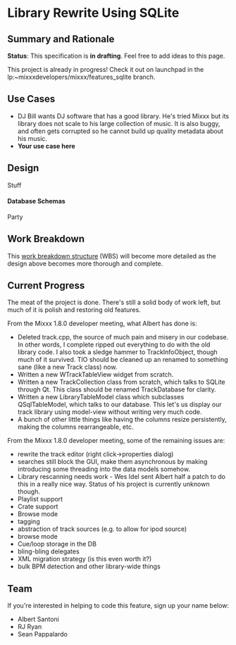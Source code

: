 # Library Rewrite Using SQLite

## Summary and Rationale

**Status**: This specification is **in drafting**. Feel free to add
ideas to this page.

This project is already in progress\! Check it out on launchpad in the
lp:\~mixxxdevelopers/mixxx/features\_sqlite branch.

## Use Cases

  - DJ Bill wants DJ software that has a good library. He's tried Mixxx
    but its library does not scale to his large collection of music. It
    is also buggy, and often gets corrupted so he cannot build up
    quality metadata about his music.
  - **Your use case here**

## Design

Stuff

#### Database Schemas

Party

## Work Breakdown

This [work breakdown
structure](http://en.wikipedia.org/wiki/Work_breakdown_structure) (WBS)
will become more detailed as the design above becomes more thorough and
complete.

## Current Progress

The meat of the project is done. There's still a solid body of work
left, but much of it is polish and restoring old features.

From the Mixxx 1.8.0 developer meeting, what Albert has done is:

  - Deleted track.cpp, the source of much pain and misery in our
    codebase. In other words, I complete ripped out everything to do
    with the old library code. I also took a sledge hammer to
    TrackInfoObject, though much of it survived. TIO should be cleaned
    up an renamed to something sane (like a new Track class) now.
  - Written a new WTrackTableView widget from scratch.
  - Written a new TrackCollection class from scratch, which talks to
    SQLite through Qt. This class should be renamed TrackDatabase for
    clarity.
  - Written a new LibraryTableModel class which subclasses
    QSqlTableModel, which talks to our database. This let's us display
    our track library using model-view without writing very much code.
  - A bunch of other little things like having the columns resize
    persistently, making the columns rearrangeable, etc.

From the Mixxx 1.8.0 developer meeting, some of the remaining issues
are:

  - rewrite the track editor (right click-\>properties dialog)
  - searches still block the GUI, make them asynchronous by making
    introducing some threading into the data models somehow.
  - Library rescanning needs work - Wes Idel sent Albert half a patch to
    do this in a really nice way. Status of his project is currently
    unknown though. 
  - Playlist support
  - Crate support
  - Browse mode
  - tagging
  - abstraction of track sources (e.g. to allow for ipod source)
  - browse mode
  - Cue/loop storage in the DB
  - bling-bling delegates
  - XML migration strategy (is this even worth it?)
  - bulk BPM detection and other library-wide things

## Team

If you're interested in helping to code this feature, sign up your name
below:

  - Albert Santoni
  - RJ Ryan
  - Sean Pappalardo
